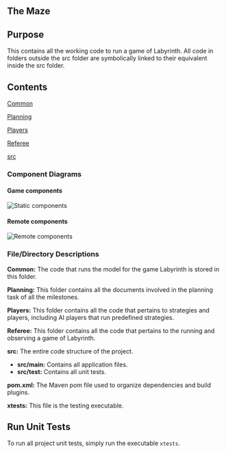 The Maze
---

## Purpose

This contains all the working code to run a game of Labyrinth. All code in folders outside the src folder are symbolically linked 
to their equivalent inside the src folder.

## Contents

[Common](Common)

[Planning](Planning)

[Players](Players)

[Referee](Referee)

[src](src)

### Component Diagrams

#### Game components

![Static components](https://scontent-bos5-1.xx.fbcdn.net/v/t1.15752-9/318600839_820940919117088_2004847757434679291_n.jpg?stp=dst-jpg_p1080x2048&_nc_cat=105&ccb=1-7&_nc_sid=ae9488&_nc_ohc=isDgRWZAjzIAX-4z2pJ&tn=tRHoFE3LwlUiSoZj&_nc_ht=scontent-bos5-1.xx&oh=03_AdSJ3-QYPFe92Deiu3eZPX-47e2BBlM30NgRl9fHDUZv9w&oe=63B8E55C "Static components")

#### Remote components

![Remote components](https://scontent-bos5-1.xx.fbcdn.net/v/t1.15752-9/318876693_2160791144112957_444829049707499684_n.jpg?_nc_cat=107&ccb=1-7&_nc_sid=ae9488&_nc_ohc=lAXSt53pnzUAX-Civ6r&_nc_ht=scontent-bos5-1.xx&oh=03_AdTW983rrg5HZUj1MIsBTwT-kS0ytznS1I-1JXhuOY7lZA&oe=63B8E74C)



### File/Directory Descriptions

**Common:** The code that runs the model for the game Labyrinth is stored in this folder.

**Planning:** This folder contains all the documents involved in the planning task of all the milestones.

**Players:** This folder contains all the code that pertains to strategies and players, including AI players that run predefined strategies.

**Referee:** This folder contains all the code that pertains to the running and observing a game of Labyrinth.

**src:** The entire code structure of the project.
 - **src/main:** Contains all application files.
 - **src/test:** Contains all unit tests.

**pom.xml:** The Maven pom file used to organize dependencies and build plugins.

**xtests:** This file is the testing executable.

## Run Unit Tests

To run all project unit tests, simply run the executable `xtests`.
